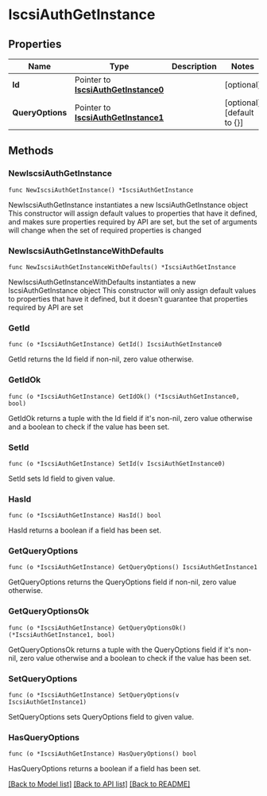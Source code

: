 # IscsiAuthGetInstance

## Properties

Name | Type | Description | Notes
------------ | ------------- | ------------- | -------------
**Id** | Pointer to [**IscsiAuthGetInstance0**](IscsiAuthGetInstance0.md) |  | [optional] 
**QueryOptions** | Pointer to [**IscsiAuthGetInstance1**](IscsiAuthGetInstance1.md) |  | [optional] [default to {}]

## Methods

### NewIscsiAuthGetInstance

`func NewIscsiAuthGetInstance() *IscsiAuthGetInstance`

NewIscsiAuthGetInstance instantiates a new IscsiAuthGetInstance object
This constructor will assign default values to properties that have it defined,
and makes sure properties required by API are set, but the set of arguments
will change when the set of required properties is changed

### NewIscsiAuthGetInstanceWithDefaults

`func NewIscsiAuthGetInstanceWithDefaults() *IscsiAuthGetInstance`

NewIscsiAuthGetInstanceWithDefaults instantiates a new IscsiAuthGetInstance object
This constructor will only assign default values to properties that have it defined,
but it doesn't guarantee that properties required by API are set

### GetId

`func (o *IscsiAuthGetInstance) GetId() IscsiAuthGetInstance0`

GetId returns the Id field if non-nil, zero value otherwise.

### GetIdOk

`func (o *IscsiAuthGetInstance) GetIdOk() (*IscsiAuthGetInstance0, bool)`

GetIdOk returns a tuple with the Id field if it's non-nil, zero value otherwise
and a boolean to check if the value has been set.

### SetId

`func (o *IscsiAuthGetInstance) SetId(v IscsiAuthGetInstance0)`

SetId sets Id field to given value.

### HasId

`func (o *IscsiAuthGetInstance) HasId() bool`

HasId returns a boolean if a field has been set.

### GetQueryOptions

`func (o *IscsiAuthGetInstance) GetQueryOptions() IscsiAuthGetInstance1`

GetQueryOptions returns the QueryOptions field if non-nil, zero value otherwise.

### GetQueryOptionsOk

`func (o *IscsiAuthGetInstance) GetQueryOptionsOk() (*IscsiAuthGetInstance1, bool)`

GetQueryOptionsOk returns a tuple with the QueryOptions field if it's non-nil, zero value otherwise
and a boolean to check if the value has been set.

### SetQueryOptions

`func (o *IscsiAuthGetInstance) SetQueryOptions(v IscsiAuthGetInstance1)`

SetQueryOptions sets QueryOptions field to given value.

### HasQueryOptions

`func (o *IscsiAuthGetInstance) HasQueryOptions() bool`

HasQueryOptions returns a boolean if a field has been set.


[[Back to Model list]](../README.md#documentation-for-models) [[Back to API list]](../README.md#documentation-for-api-endpoints) [[Back to README]](../README.md)



